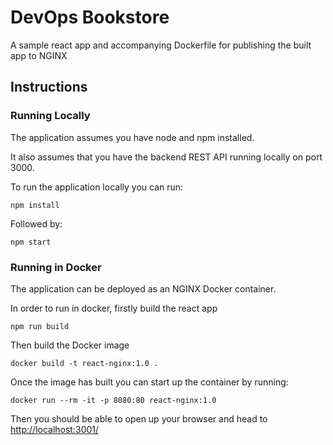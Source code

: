 # DevOps Bookstore

A sample react app and accompanying Dockerfile for publishing the built app to NGINX


## Instructions

### Running Locally

The application assumes you have node and npm installed. 

It also assumes that you have the backend REST API running locally on port 3000.

To run the application locally you can run:

```
npm install
```

Followed by:

```
npm start
```

### Running in Docker

The application can be deployed as an NGINX Docker container.

In order to run in docker, firstly build the react app

```
npm run build
```

Then build the Docker image

```
docker build -t react-nginx:1.0 .
```

Once the image has built you can start up the container by running:

```
docker run --rm -it -p 8080:80 react-nginx:1.0
```

Then you should be able to open up your browser and head to [http://localhost:3001/](http://localhost:3001/)